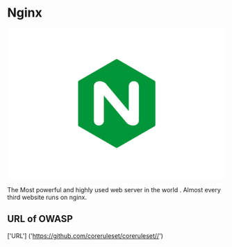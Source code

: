 # Nginx  

<img src="3630px-Nginx_logo.png">

The Most powerful and highly used web server in the world .
Almost every third website runs on nginx.

## URL of OWASP 

['URL'] ('https://github.com/coreruleset/coreruleset//')

